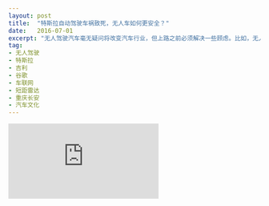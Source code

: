 ```yaml
---
layout: post
title:  "特斯拉自动驾驶车祸致死，无人车如何更安全？"
date:   2016-07-01
excerpt: "无人驾驶汽车毫无疑问将改变汽车行业，但上路之前必须解决一些顾虑。比如，无人车撞人了，是司机负责？还是厂商负责？无人车在驾驶过程中，司机必须看着路呢？还是也可以边睡觉边开？胡同里、小区间这种的复杂道路上，能不能无人驾驶？高速路上，要不要专门划出一个无人驾驶汽车的行车道？"
tag:
- 无人驾驶
- 特斯拉
- 吉利
- 谷歌
- 车联网
- 短距雷达
- 重庆长安
- 汽车文化
---
```


<iframe id="article_iframe" src="https://zhuanlan.zhihu.com/p/21489351?refer=theglobus" frameborder="0" allowfullscreen onload="span();"></iframe>

<script>
function span() {
    document.getElementById("article_iframe").width=document.getElementsByClassName("block-left")[0].offsetWidth*0.8;
    document.getElementById("article_iframe").height=screen.height;
}
</script>